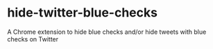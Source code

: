 # hide-twitter-blue-checks
A Chrome extension to hide blue checks and/or hide tweets with blue checks on Twitter
